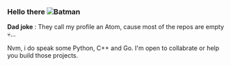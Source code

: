 ### Hello there <img src="https://img.icons8.com/?size=256&id=21045&format=png" alt="Batman">

**Dad joke** : They call my profile an Atom, cause most of the repos are empty 💀...

Nvm, i do speak some Python, C++ and Go. I'm open to collabrate or help you build those projects.
